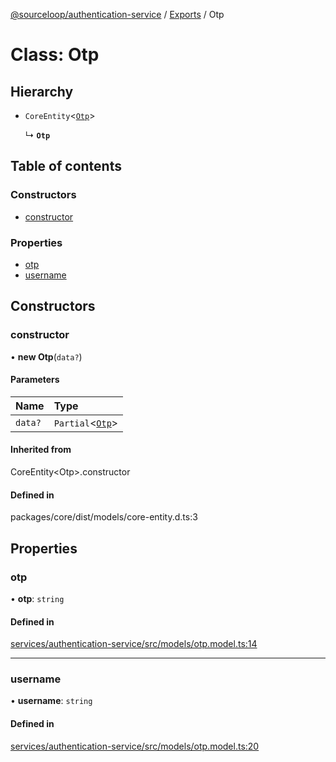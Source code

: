 [@sourceloop/authentication-service](../README.md) / [Exports](../modules.md) / Otp

# Class: Otp

## Hierarchy

- `CoreEntity`<[`Otp`](Otp.md)\>

  ↳ **`Otp`**

## Table of contents

### Constructors

- [constructor](Otp.md#constructor)

### Properties

- [otp](Otp.md#otp)
- [username](Otp.md#username)

## Constructors

### constructor

• **new Otp**(`data?`)

#### Parameters

| Name | Type |
| :------ | :------ |
| `data?` | `Partial`<[`Otp`](Otp.md)\> |

#### Inherited from

CoreEntity<Otp\>.constructor

#### Defined in

packages/core/dist/models/core-entity.d.ts:3

## Properties

### otp

• **otp**: `string`

#### Defined in

[services/authentication-service/src/models/otp.model.ts:14](https://github.com/sourcefuse/loopback4-microservice-catalog/blob/93a7f917/services/authentication-service/src/models/otp.model.ts#L14)

___

### username

• **username**: `string`

#### Defined in

[services/authentication-service/src/models/otp.model.ts:20](https://github.com/sourcefuse/loopback4-microservice-catalog/blob/93a7f917/services/authentication-service/src/models/otp.model.ts#L20)
